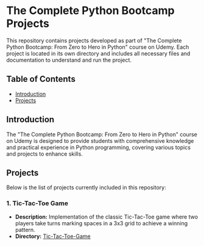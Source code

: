 # The Complete Python Bootcamp Projects

This repository contains projects developed as part of "The Complete Python Bootcamp: From Zero to Hero in Python" course on Udemy. Each project is located in its own directory and includes all necessary files and documentation to understand and run the project.

## Table of Contents
- [Introduction](#introduction)
- [Projects](#projects)

## Introduction
The "The Complete Python Bootcamp: From Zero to Hero in Python" course on Udemy is designed to provide students with comprehensive knowledge and practical experience in Python programming, covering various topics and projects to enhance skills.

## Projects
Below is the list of projects currently included in this repository:

### 1. Tic-Tac-Toe Game
- **Description:** Implementation of the classic Tic-Tac-Toe game where two players take turns marking spaces in a 3x3 grid to achieve a winning pattern.
- **Directory:** [Tic-Tac-Toe-Game](https://github.com/ppogwizd/python-bootcamp-course/tree/main/Tic-Tac-Toe-Game)
